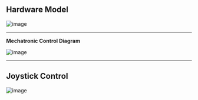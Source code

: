 **Hardware Model**
---------------------------------------------------------------------------------------------------------------------------------------------------------------------------------------------------------------------------------------------------------------------------------


![image](https://github.com/user-attachments/assets/8ac900d3-b2d5-4988-a7ec-b1cc9c2a0622)







---------------------------------------------------------------------------------------------------------------------------------------------------------------------------------------------------------------------------------------------------------------------------------

**Mechatronic Control Diagram**

![image](https://github.com/user-attachments/assets/366b1ec4-3ccf-4d95-b9eb-e0795215d7ba)

---------------------------------------------------------------------------------------------------------------------------------------------------------------------------------------------------------------------------------------------------------------------------------








**Joystick Control**
---------------------------------------------------------------------------------------------------------------------------------------------------------------------------------------------------------------------------------------------------------------------------------

![image](https://github.com/user-attachments/assets/d079493b-d3a2-41df-b75b-425b37dc1712)
